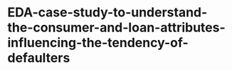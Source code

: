 # EDA-case-study-to-understand-the-consumer-and-loan-attributes-influencing-the-tendency-of-defaulters